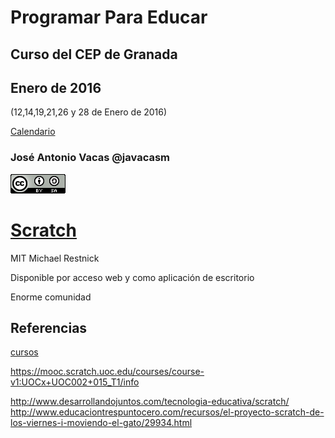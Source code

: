 # Programar Para Educar

## Curso del CEP de Granada

## Enero de 2016
(12,14,19,21,26 y 28 de Enero de 2016)

[Calendario](./Indice.md)

### José Antonio Vacas @javacasm

[![CCbySA](imagenes/CCbySQ_88x31.png)](./imagenes/Licencia_CC.png)

# [Scratch](https://scratch.mit.edu/)


MIT
Michael Restnick

Disponible por acceso web y como aplicación de escritorio

Enorme comunidad




## Referencias

[cursos](http://paunin.blogspot.com.es/2015/11/quieres-aprender-scratch.html)

https://mooc.scratch.uoc.edu/courses/course-v1:UOCx+UOC002+015_T1/info

http://www.desarrollandojuntos.com/tecnologia-educativa/scratch/
http://www.educaciontrespuntocero.com/recursos/el-proyecto-scratch-de-los-viernes-i-moviendo-el-gato/29934.html

